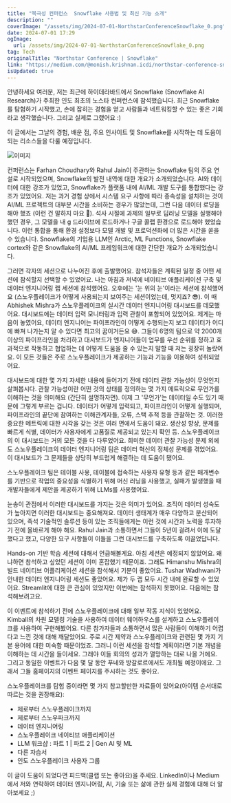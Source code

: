 ```yaml
---
title: "북극성 컨퍼런스  Snowflake 사용법 및 최신 기능 소개"
description: ""
coverImage: "/assets/img/2024-07-01-NorthstarConferenceSnowflake_0.png"
date: 2024-07-01 17:29
ogImage:
  url: /assets/img/2024-07-01-NorthstarConferenceSnowflake_0.png
tag: Tech
originalTitle: "Northstar Conference | Snowflake"
link: "https://medium.com/@monish.krishnan.icdi/northstar-conference-snowflake-cb0f27fdfaa8"
isUpdated: true
---
```


안녕하세요 여러분, 저는 최근에 하이데라바드에서 Snowflake (Snowflake AI Research)가 주최한 인도 최초의 노스타 컨퍼런스에 참석했습니다. 최근 Snowflake를 탐험하기 시작했고, 손에 잡히는 경험을 얻고 사람들과 네트워킹할 수 있는 좋은 기회라고 생각했습니다. 그리고 실제로 그랬어요 :)

이 글에서는 그날의 경험, 배운 점, 주요 인사이트 및 Snowflake를 시작하는 데 도움이 되는 리소스들을 다룰 예정입니다.

![이미지](/assets/img/2024-07-01-NorthstarConferenceSnowflake_0.png)

컨퍼런스는 Farhan Choudhary와 Rahul Jain이 주관하는 Snowflake 팀의 주요 연설로 시작되었으며, Snowflake의 발전 내역에 대한 개요가 소개되었습니다. AI와 데이터에 대한 강조가 있었고, Snowflake가 플랫폼 내에 AI/ML 개발 도구를 통합했다는 강조가 있었어요. 저는 과거 경험 상에서 시스템 요구 사항에 따라 종속성을 설치하는 것이 AI/ML 프로젝트의 대부분 시간을 소비하는 경우가 많았는데, 그런 다음 데이터 로딩을 해야 했죠 (이런 건 말하지 마요 😬). 석사 시절에 과제의 일부로 딥러닝 모델을 실행해야 했던 경우, 그 모델을 내 g 드라이브에 로드하거나 구글 콜랩 환경으로 로드해야 했었습니다. 이런 통합을 통해 환경 설정보다 모델 개발 및 프로덕션화에 더 많은 시간을 쏟을 수 있습니다. Snowflake의 기업용 LLM인 Arctic, ML Functions, Snowflake cortex와 같은 Snowflake의 AI/ML 프레임워크에 대한 간단한 개요가 소개되었습니다.

<div class="content-ad"></div>

그러면 각자의 세션으로 나누어진 후에 출발했어요. 참석자들은 계획된 일정 중 어떤 세션에 참석할지 선택할 수 있었어요. 나는 아침과 저녁에 네이티브 애플리케이션 구축 및 데이터 엔지니어링 랩 세션에 참석했어요. 오후에는 '눈 위의 눈'이라는 세션에 참석했어요 (스노우플레이크가 어떻게 사용되는지 보여주는 세션이었는데, 멋지죠? 😎). 이 때 Abhishek Mishra가 스노우플레이크의 실시간 데이터 엔지니어링 대시보드를 데모했어요. 대시보드에는 데이터 입력 모니터링과 입력 관찰이 포함되어 있었어요. 제게는 마음이 놓였어요, 데이터 엔지니어는 파이프라인이 어떻게 수행되는지 보고 데이터가 어디에 빠져 나가는지 알 수 있다면 최고의 꿈이거든요 😅. 그들이 6명의 팀으로 약 2000개 이상의 파이프라인을 처리하고 대시보드가 엔지니어들이 업무를 우선 순위를 정하고 효과적으로 작동하고 협업하는 데 어떻게 도움을 줄 수 있는지 말할 때 저는 굉장히 놀랐어요. 이 모든 것들은 주로 스노우플레이크가 제공하는 기능과 기능을 이용하여 성취되었어요.

대시보드에 대한 몇 가지 자세한 내용에 들어가기 전에 데이터 관찰 가능성이 무엇인지 살펴봅시다. 관찰 가능성이란 어떤 것의 상태를 정의하는 몇 가지 메트릭으로 무언가를 이해하는 것을 의미해요 (간단히 설명하자면). 이제 그 '무언가'는 데이터일 수도 있기 때문에 그렇게 부르는 겁니다. 데이터가 어떻게 입력되고, 파이프라인이 어떻게 실행되며, 파이프라인의 끝단에 참여하는 이해관계자들, 오류, 스택 추적 등을 관찰하는 것. 이러한 중요한 메트릭에 대한 시각을 갖는 것은 여러 면에서 도움이 돼요. 생산성 향상, 문제를 빠르게 식별, 데이터가 사용자에게 고품질로 제공되고 있는지 확인 등. 스노우플레이크의 이 대시보드는 거의 모든 것을 다 다루었어요. 희미한 데이터 관찰 가능성 문제 외에도 스노우플레이크의 데이터 엔지니어링 팀은 데이터 혁신의 정체성 문제를 겪었어요. 이 대시보드가 그 문제들을 상당히 부드럽게 해결하는 데 도움이 됐어요.

스노우플레이크 팀은 테이블 사용, 테이블에 접속하는 사용자 유형 등과 같은 매개변수를 기반으로 작업의 중요성을 식별하기 위해 머신 러닝을 사용했고, 실패가 발생했을 때 개발자들에게 제안을 제공하기 위해 LLMs를 사용했어요.

<div class="content-ad"></div>

눈송이 관점에서 이러한 대시보드를 가지는 것은 의미가 있어요. 조직이 데이터 성숙도가 높아지면 이러한 대시보드는 중요해져요. 데이터 생태계가 매우 다양하고 분산되어 있으며, 즉석 기술적인 솔루션 등이 있는 조직들에게는 이런 것에 시간과 노력을 투자하기 전에 올바르게 해야 해요. Rahul Jain과 소통하면서 그들이 5년이 걸려서 이에 도달했다고 했고, 다양한 요구 사항들이 이들을 그런 대시보드를 구축하도록 이끌었답니다.

Hands-on 기반 학습 세션에 대해서 언급해볼게요. 아침 세션은 예정되지 않았어요. 왜냐하면 참석하고 싶었던 세션이 이미 혼잡했기 때문이죠. 그래도 Himanshu Mishra의 빌드 네이티브 어플리케이션 세션을 참석해서 기분이 좋았어요. Tushar Wadhwani가 안내한 데이터 엔지니어링 세션도 좋았어요. 제가 두 랩 모두 시간 내에 완료할 수 있었어요. Streamlit에 대한 큰 관심이 있었지만 이번에는 참석하지 못했어요. 다음에는 참석해보려고요.

이 이벤트에 참석하기 전에 스노우플레이크에 대해 일부 작동 지식이 있었어요. Kimball의 차원 모델링 기술을 사용하여 데이터 웨어하우스를 설계하고 스노우플레이크를 사용하여 구현해봤어요. 다른 참가자들과 소통하면서 많은 사람들이 이해하기 어렵다고 느낀 것에 대해 깨달았어요. 주로 시간 제약과 스노우플레이크와 관련된 몇 가지 기본 용어에 대한 미숙함 때문이었죠. 그러니 이런 세션을 참석할 계획이라면 기본 개념을 이해하는 데 시간을 들이세요. 그래야 이들 회의의 성과가 열망하는 대로 나올 거에요. 그리고 동일한 이벤트가 다음 몇 달 동안 푸네와 방갈로르에서도 개최될 예정이에요. 그래서 그들 홈페이지의 이벤트 페이지를 주시하는 것도 좋아요.

스노우플레이크를 탐험 중이라면 몇 가지 참고할만한 자료들이 있어요(아이템 순서대로 따르는 것을 권장해요):

<div class="content-ad"></div>

- 제로부터 스노우플레이크까지
- 제로부터 스노우파크까지
- 데이터 엔지니어링
- 스노우플레이크 네이티브 애플리케이션
- LLM 워크샵 : 파트 1 | 파트 2 | Gen AI 및 ML
- 다른 자습서
- 인도 스노우플레이크 사용자 그룹

이 글이 도움이 되었다면 피드백(클랩 또는 좋아요)을 주세요. LinkedIn이나 Medium에서 저와 연락하여 데이터 엔지니어링, AI, 기술 또는 삶에 관한 실제 경험에 대해 더 알아보세요 ;)
